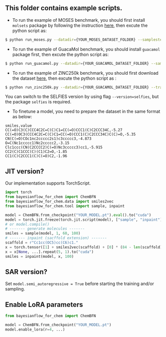 ## This folder contains example scripts.

* To run the example of MOSES benchmark, you should first install `molsets` package by following the instruction [here](https://github.com/molecularsets/moses/blob/master/README.md#manually), then excute the python script as:
```bash
$ python run_moses.py --datadir={YOUR_MOSES_DATASET_FOLDER} --samplestep=100
```

* To run the example of GuacaMol benchmark, you should install `guacamol` package first, then excute the python script as:
```bash
$ python run_guacamol.py --datadir={YOUR_GUACAMOL_DATASET_FOLDER} --samplestep=100
```

* To run the example of ZINC250k benchmark, you should first download the dataset [here](https://github.com/SeulLee05/MOOD/blob/main/data/zinc250k.csv), then excute the python script as :
```bash
$ python run_zinc250k.py --datadir={YOUR_GUACAMOL_DATASET_FOLDER} --train_mode={normal,sar} --target={parp1,fa7,5ht1b,braf,jak2} --samplestep=1000
```

You can switch to the SELFIES version by using flag `--version=selfies`, but the package `selfies` is required.

* To finetune a model, you need to prepare the dataset in the same format as below:
```csv
smiles,value
CC(=O)C3(C)CCC4C2C=C(C)C1=CC(=O)CCC1(C)C2CCC34C,-5.27
CC(=O)OC3(CCC4C2C=C(C)C1=CC(=O)CCC1(C)C2CCC34C)C(C)=O,-5.35
CN(C(=O)COc1nc2ccccc2s1)c3ccccc3,-4.873
O=C(Nc1ccccc1)Nc2ccccc2,-3.15
Clc1ccc(CN(C2CCCC2)C(=O)Nc3ccccc3)cc1,-5.915
CC2(C)C1CCC(C)(C1)C2=O,-1.85
CC1(C)C2CCC1(C)C(=O)C2,-1.96

```

## JIT version?

Our implementation supports TorchScript.
```python
import torch
from bayesianflow_for_chem import ChemBFN
from bayesianflow_for_chem.data import smiles2vec
from bayesianflow_for_chem.tool import sample, inpaint

model = ChemBFN.from_checkpoint("YOUR_MODEL.pt").eval().to("cuda")
model = torch.jit.freeze(torch.jit.script(model), ["sample", "inpaint"])
# or model.compile()
# ------- generate molecules -------
smiles = sample(model, 1, 60, 100)
# ------- inpaint (sacffold extension) -------
scaffold = r"Cc1cc(OC5)cc(C6)c1."
x = torch.tensor([1] + smiles2vec(scaffold) + [0] * (84 - len(scaffold)), dtype=torch.long)
x = x[None, ...].repeat(5, 1).to("cuda")
smiles = inpaint(model, x, 100)
```

## SAR version?

Set `model.semi_autoregressive = True` before starting the training and/or sampling.

## Enable LoRA parameters

```python
from bayesianflow_for_chem import ChemBFN

model = ChemBFN.from_checkpoint("YOUR_MODEL.pt")
model.enable_lora(r=4, ...)
```
